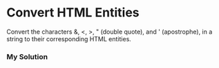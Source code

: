 # Convert HTML Entities

Convert the characters &, <, >, " (double quote), and ' (apostrophe), in a string to their corresponding HTML entities.

### My Solution

```javascript

```
